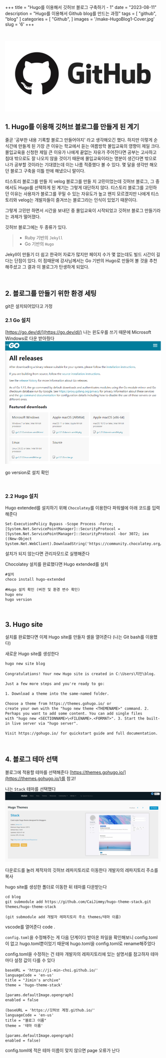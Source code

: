 +++
title = "Hugo를 이용해서 깃허브 블로그 구축하기 - 1"
date = "2023-08-11"
description = "Hugo를 이용해서 Github blog를 만드는 과정"
tags = [
    "github",
    "blog"
]
categories = [
    "Github",
]
images = '/make-HugoBlog1-Cover.jpg'
slug = '6'
+++

&nbsp;

![github-icon](/static/hugoblog/github-icon.png)

## 1. Hugo를 이용해 깃허브 블로그를 만들게 된 계기

줄곧 '공부한 내용 기록할 블로그 만들어야지' 라고 생각해오긴 했다.
하지만 이렇게 순식간에 만들게 된 가장 큰 이유는 학교에서 듣는 여름방학 몰입교육의 영향이 제일 크다.
몰입교육을 신청한 제일 큰 이유가 나에게 끝없는 자유가 주어진다면 공부는 고사하고 침대 밖으로도 잘 나오지 않을 것이기 때문에 몰입교육이라는 명분이 생긴다면 밖으로 나가 공부할 것이라는 기대였는데 이는 나름 적중했다 볼 수 있다.
몇 달을 생각만 해오던 블로그 구축을 이틀 만에 해냈으니 말이다.

티스토리 블로그를 만들 지 velog 블로그를 만들 지 고민이었는데 깃허브 블로그, 그 중에서도 Hugo를 선택하게 된 계기는 그렇게 대단하지 않다.
티스토리 블로그를 고민하던 이유는 사용자가 블로그를 꾸밀 수 있는 자유도가 높고 왠지 모르겠지만 나에게 티스토리와 velog는 개발자들이 즐겨쓰는 블로그라는 인식이 있었기 때문이다.

그렇게 고민만 하면서 시간을 보내던 중 몰입교육이 시작되었고 깃허브 블로그 만들기라는 과제가 떨어졌다.

깃허브 블로그에는 두 종류가 있다.

> - Ruby 기반의 `Jekyll`
> - Go 기반의 `Hugo`

Jekyll이 만들기 더 쉽고 한국어 자료가 많지만 페이지 수가 몇 없는데도 빌드 시간이 길다는 단점이 있다.
이 점때문에 강사님께서는 Go 기반의 Hugo로 만들어 볼 것을 추천해주셨고 그 결과 이 블로그가 탄생하게 되었다.

&nbsp;

## 2. 블로그를 만들기 위한 환경 세팅

git은 설치되어있다고 가정

### 2.1 Go 설치

[https://go.dev/dl/](https://go.dev/dl/)
나는 윈도우를 쓰기 때문에 Microsoft Windows로 다운 받아줬다
![Go](/static/hugoblog/installGo.png)

go version로 설치 확인

&nbsp;

### 2.2 Hugo 설치

Hugo extended를 설치하기 위해 `Chocolatey`를 이용한다
파워쉘에 아래 코드를 입력해준다

    Set-ExecutionPolicy Bypass -Scope Process -Force; [System.Net.ServicePointManager]::SecurityProtocol = [System.Net.ServicePointManager]::SecurityProtocol -bor 3072; iex ((New-Object System.Net.WebClient).DownloadString('https://community.chocolatey.org/install.ps1'))

설치가 되지 않는다면 관리자모드로 실행해준다

Chocolatey 설치를 완료했다면 Hugo extended를 설치

    #설치
    choco install hugo-extended

    #Hugo 설치 확인 (버전 및 환경 변수 확인)
    hugo env
    hugo version

&nbsp;

## 3. Hugo site

설치를 완료했다면 이제 Hugo site를 만들자
셸을 열어준다 (나는 Git bash를 이용했다)

새로운 Hugo site를 생성한다

    hugo new site blog

    Congratulations! Your new Hugo site is created in C:\Users\지민\blog.

    Just a few more steps and you're ready to go:

    1. Download a theme into the same-named folder.

    Choose a theme from https://themes.gohugo.io/ or
    create your own with the "hugo new theme <THEMENAME>" command. 2. Perhaps you want to add some content. You can add single files
    with "hugo new <SECTIONNAME>\<FILENAME>.<FORMAT>". 3. Start the built-in live server via "hugo server".

    Visit https://gohugo.io/ for quickstart guide and full documentation.

&nbsp;

## 4. 블로그 테마 선택

블로그에 적용할 테마를 선택해준다
[https://themes.gohugo.io/](https://themes.gohugo.io/)를 참고!

나는 `Stack` 테마를 선택했다
![theme](/static/hugoblog/stack.png)

다운로드를 눌러 제작자의 깃허브 레파지토리로 이동한다
개발자의 레파지토리 주소를 복사

hugo site를 생성한 폴더로 이동한 뒤 테마를 다운받는다

    cd blog
    git submodule add https://github.com/CaiJimmy/hugo-theme-stack.git themes/hugo-theme-stack

    (git submodule add 개발자 레파지토리 주소 themes/테마 이름)

vscode를 열어준다
code .

`config.toml`을 수정해주는 게 다음 단계이다
받아온 파일을 확인해보니 config.toml이 없고 hugo.toml뿐이었기 때문에 hugo.toml을 config.toml로 rename해주었다

config.toml을 수정하는 건 테마 개발자의 레파지토리에 있는 설명서를 참고하자
테마마다 설정 값이 다를 수 있다

    baseURL = 'https://ji-min-choi.github.io/'
    languageCode = 'en-us'
    title = "Jimin's archive"
    theme = 'hugo-theme-stack'

    [params.defaultImage.opengraph]
    enabled = false

    (baseURL = 'https://깃허브 계정.github.io/'
    languageCode = 'en-us'
    title = "블로그 이름"
    theme = '테마 이름'

    [params.defaultImage.opengraph]
    enabled = false)

config.toml에 적은 테마 이름이 맞지 않으면 page 오류가 난다
